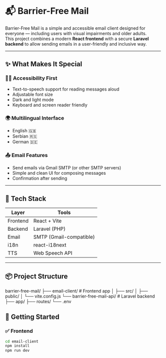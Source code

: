 
# 📬 Barrier-Free Mail

Barrier-Free Mail is a simple and accessible email client designed for everyone — including users with visual impairments and older adults.  
This project combines a modern **React frontend** with a secure **Laravel backend** to allow sending emails in a user-friendly and inclusive way.

---

## ✨ What Makes It Special

### 🧑‍🦯 Accessibility First
- Text-to-speech support for reading messages aloud
- Adjustable font size
- Dark and light mode
- Keyboard and screen reader friendly

### 🌍 Multilingual Interface
- English 🇬🇧
- Serbian 🇷🇸
- German 🇩🇪

### 📤 Email Features
- Send emails via Gmail SMTP (or other SMTP servers)
- Simple and clean UI for composing messages
- Confirmation after sending

---

## 🧰 Tech Stack

| Layer     | Tools                    |
|-----------|--------------------------|
| Frontend  | React + Vite             |
| Backend   | Laravel (PHP)            |
| Email     | SMTP (Gmail-compatible)  |
| i18n      | react-i18next            |
| TTS       | Web Speech API           |

---

## 📦 Project Structure

barrier-free-mail/
├── email-client/ # Frontend app
│ ├── src/
│ ├── public/
│ └── vite.config.js
└── barrier-free-mail-api/ # Laravel backend
├── app/
├── routes/
└── .env

## 🚀 Getting Started

### ✅ Frontend

```bash
cd email-client
npm install
npm run dev

